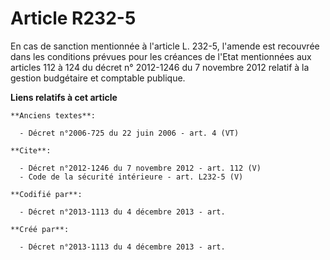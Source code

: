 # Article R232-5

En cas de sanction mentionnée à l'article L. 232-5, l'amende est recouvrée dans les conditions prévues pour les créances de
l'Etat mentionnées aux articles 112 à 124 du décret n° 2012-1246 du 7 novembre 2012 relatif à la gestion budgétaire et
comptable publique.

**Liens relatifs à cet article**

	**Anciens textes**:

	  - Décret n°2006-725 du 22 juin 2006 - art. 4 (VT)

	**Cite**:

	  - Décret n°2012-1246 du 7 novembre 2012 - art. 112 (V)
	  - Code de la sécurité intérieure - art. L232-5 (V)

	**Codifié par**:

	  - Décret n°2013-1113 du 4 décembre 2013 - art.

	**Créé par**:

	  - Décret n°2013-1113 du 4 décembre 2013 - art.
